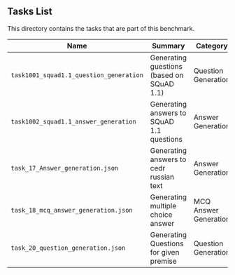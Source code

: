 ## Tasks List 

This directory contains the tasks that are part of this benchmark. 


Name | Summary | Category
---- | ----------- | --------
`task1001_squad1.1_question_generation` | Generating guestions (based on SQuAD 1.1) | Question Generation  
`task1002_squad1.1_answer_generation` | Generating answers to SQuAD 1.1 questions | Answer Generation
`task_17_Answer_generation.json`| Generating answers to cedr russian text | Answer Generation
`task_18_mcq_answer_generation.json` | Generating multiple choice answer | MCQ Answer Generation
`task_20_question_generation.json` | Generating Questions for given premise | Question Generation
